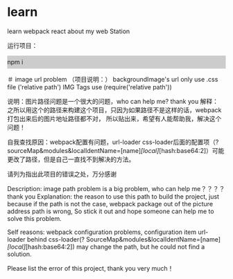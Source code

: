# learn
learn webpack react about my web Station

运行项目：

<div style="width:100%; height:30px; background-color:#ccc; line-height:30px; ">
	npm i
</div>




＃ image url problem
（项目说明：）
backgroundImage's url only use .css file ('relative path')
IMG Tags  use (require('relative path'))



说明：图片路径问题是一个很大的问题，who can help me?  thank you 
解释： 之所以用这个的路径来构建这个项目，只因为如果路径不是这样的话，webpack打包出来后的图片地址路径都不对，
所以贴出来，希望有人能帮助我，解决这个问题！

自我查找原因：webpack配置有问题，url-loader  css-loader后面的配置项（?sourceMap&modules&localIdentName=[name]_[local]_[hash:base64:2]）可能更改了路径，但是自己一直找不到解决的方法。

请列为指出此项目的错误之处，万分感谢




Description: image path problem is a big problem, who can help me？？？？          thank you
Explanation: the reason to use this path to build the project, just because if the path is not the case,
webpack package out of the picture address path is wrong,
So stick it out and hope someone can help me to solve this problem.


Self reasons: webpack configuration problems, configuration item url-loader behind css-loader(? SourceMap&modules&localIdentName=[name]_[local]_[hash:base64:2]) may change the path, but he could not find a solution.


Please list the error of this project, thank you very much！


